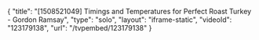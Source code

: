 {
    "title": "[1508521049] Timings and Temperatures for Perfect Roast Turkey - Gordon Ramsay",
    "type": "solo",
    "layout": "iframe-static",
    "videoId": "123179138",
    "url": "\/tvpembed\/123179138"
}
